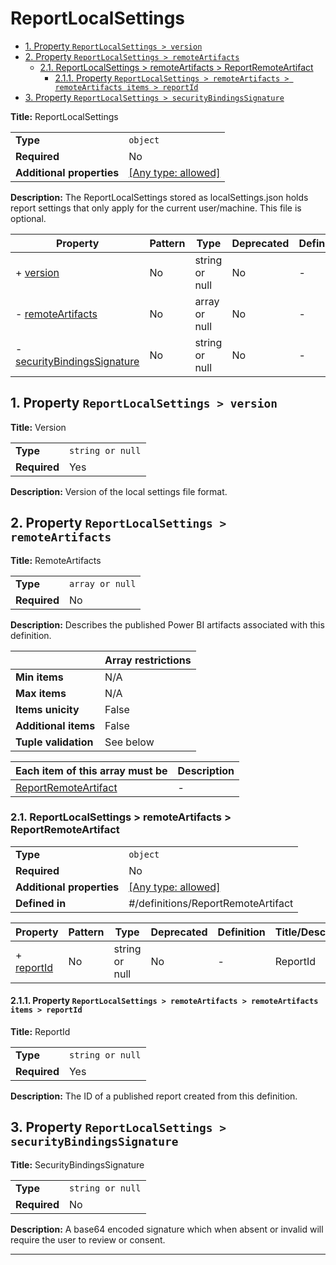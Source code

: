 # ReportLocalSettings

- [1. Property `ReportLocalSettings > version`](#version)
- [2. Property `ReportLocalSettings > remoteArtifacts`](#remoteArtifacts)
  - [2.1. ReportLocalSettings > remoteArtifacts > ReportRemoteArtifact](#autogenerated_heading_2)
    - [2.1.1. Property `ReportLocalSettings > remoteArtifacts > remoteArtifacts items > reportId`](#remoteArtifacts_items_reportId)
- [3. Property `ReportLocalSettings > securityBindingsSignature`](#securityBindingsSignature)

**Title:** ReportLocalSettings

|                           |                                                                           |
| ------------------------- | ------------------------------------------------------------------------- |
| **Type**                  | `object`                                                                  |
| **Required**              | No                                                                        |
| **Additional properties** | [[Any type: allowed]](# "Additional Properties of any type are allowed.") |

**Description:** The ReportLocalSettings stored as localSettings.json holds report settings that only apply for the current user/machine. This file is optional.

| Property                                                   | Pattern | Type           | Deprecated | Definition | Title/Description         |
| ---------------------------------------------------------- | ------- | -------------- | ---------- | ---------- | ------------------------- |
| + [version](#version )                                     | No      | string or null | No         | -          | Version                   |
| - [remoteArtifacts](#remoteArtifacts )                     | No      | array or null  | No         | -          | RemoteArtifacts           |
| - [securityBindingsSignature](#securityBindingsSignature ) | No      | string or null | No         | -          | SecurityBindingsSignature |

## <a name="version"></a>1. Property `ReportLocalSettings > version`

**Title:** Version

|              |                  |
| ------------ | ---------------- |
| **Type**     | `string or null` |
| **Required** | Yes              |

**Description:** Version of the local settings file format.

## <a name="remoteArtifacts"></a>2. Property `ReportLocalSettings > remoteArtifacts`

**Title:** RemoteArtifacts

|              |                 |
| ------------ | --------------- |
| **Type**     | `array or null` |
| **Required** | No              |

**Description:** Describes the published Power BI artifacts associated with this definition.

|                      | Array restrictions |
| -------------------- | ------------------ |
| **Min items**        | N/A                |
| **Max items**        | N/A                |
| **Items unicity**    | False              |
| **Additional items** | False              |
| **Tuple validation** | See below          |

| Each item of this array must be                | Description |
| ---------------------------------------------- | ----------- |
| [ReportRemoteArtifact](#remoteArtifacts_items) | -           |

### <a name="autogenerated_heading_2"></a>2.1. ReportLocalSettings > remoteArtifacts > ReportRemoteArtifact

|                           |                                                                           |
| ------------------------- | ------------------------------------------------------------------------- |
| **Type**                  | `object`                                                                  |
| **Required**              | No                                                                        |
| **Additional properties** | [[Any type: allowed]](# "Additional Properties of any type are allowed.") |
| **Defined in**            | #/definitions/ReportRemoteArtifact                                        |

| Property                                       | Pattern | Type           | Deprecated | Definition | Title/Description |
| ---------------------------------------------- | ------- | -------------- | ---------- | ---------- | ----------------- |
| + [reportId](#remoteArtifacts_items_reportId ) | No      | string or null | No         | -          | ReportId          |

#### <a name="remoteArtifacts_items_reportId"></a>2.1.1. Property `ReportLocalSettings > remoteArtifacts > remoteArtifacts items > reportId`

**Title:** ReportId

|              |                  |
| ------------ | ---------------- |
| **Type**     | `string or null` |
| **Required** | Yes              |

**Description:** The ID of a published report created from this definition.

## <a name="securityBindingsSignature"></a>3. Property `ReportLocalSettings > securityBindingsSignature`

**Title:** SecurityBindingsSignature

|              |                  |
| ------------ | ---------------- |
| **Type**     | `string or null` |
| **Required** | No               |

**Description:** A base64 encoded signature which when absent or invalid will require the user to review or consent.

----------------------------------------------------------------------------------------------------------------------------
